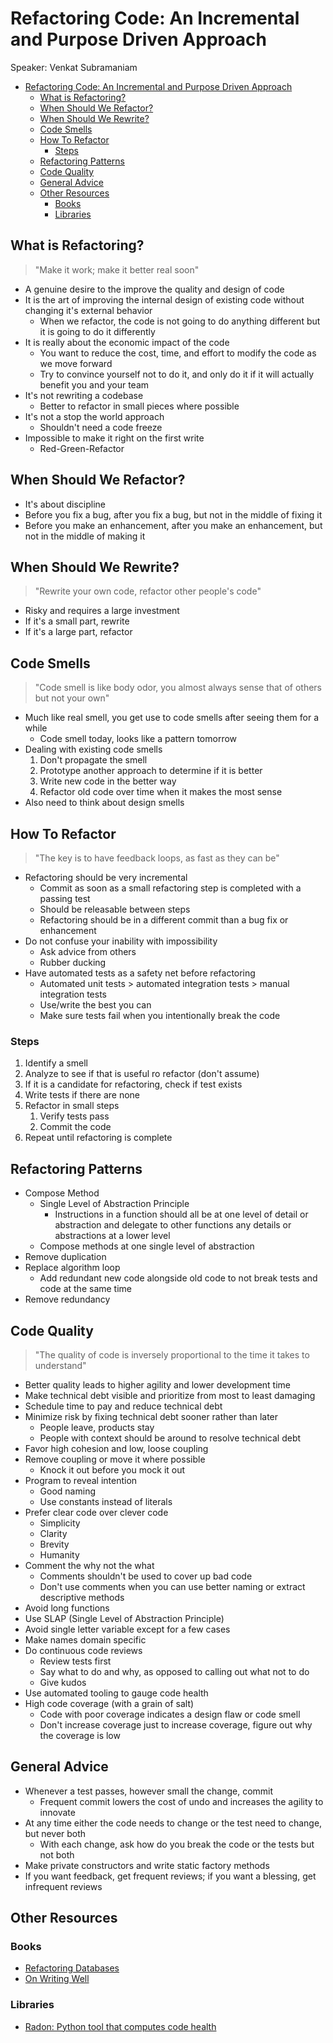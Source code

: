 # Refactoring Code: An Incremental and Purpose Driven Approach

Speaker: Venkat Subramaniam

- [Refactoring Code: An Incremental and Purpose Driven Approach](#refactoring-code-an-incremental-and-purpose-driven-approach)
  - [What is Refactoring?](#what-is-refactoring)
  - [When Should We Refactor?](#when-should-we-refactor)
  - [When Should We Rewrite?](#when-should-we-rewrite)
  - [Code Smells](#code-smells)
  - [How To Refactor](#how-to-refactor)
    - [Steps](#steps)
  - [Refactoring Patterns](#refactoring-patterns)
  - [Code Quality](#code-quality)
  - [General Advice](#general-advice)
  - [Other Resources](#other-resources)
    - [Books](#books)
    - [Libraries](#libraries)

## What is Refactoring?

> "Make it work; make it better real soon"

- A genuine desire to the improve the quality and design of code
- It is the art of improving the internal design of existing code without changing it's external behavior
  - When we refactor, the code is not going to do anything different but it is going to do it differently
- It is really about the economic impact of the code
  - You want to reduce the cost, time, and effort to modify the code as we move forward
  - Try to convince yourself not to do it, and only do it if it will actually benefit you and your team
- It's not rewriting a codebase
  - Better to refactor in small pieces where possible
- It's not a stop the world approach
  - Shouldn't need a code freeze
- Impossible to make it right on the first write
  - Red-Green-Refactor

## When Should We Refactor?

- It's about discipline
- Before you fix a bug, after you fix a bug, but not in the middle of fixing it
- Before you make an enhancement, after you make an enhancement, but not in the middle of making it

## When Should We Rewrite?

> "Rewrite your own code, refactor other people's code"

- Risky and requires a large investment
- If it's a small part, rewrite
- If it's a large part, refactor

## Code Smells

> "Code smell is like body odor, you almost always sense that of others but not your own"

- Much like real smell, you get use to code smells after seeing them for a while
  - Code smell today, looks like a pattern tomorrow
- Dealing with existing code smells
  1. Don't propagate the smell
  2. Prototype another approach to determine if it is better
  3. Write new code in the better way
  4. Refactor old code over time when it makes the most sense
- Also need to think about design smells

## How To Refactor

> "The key is to have feedback loops, as fast as they can be"

- Refactoring should be very incremental
  - Commit as soon as a small refactoring step is completed with a passing test
  - Should be releasable between steps
  - Refactoring should be in a different commit than a bug fix or enhancement
- Do not confuse your inability with impossibility
  - Ask advice from others
  - Rubber ducking
- Have automated tests as a safety net before refactoring
  - Automated unit tests > automated integration tests > manual integration tests
  - Use/write the best you can
  - Make sure tests fail when you intentionally break the code

### Steps

1. Identify a smell
2. Analyze to see if that is useful ro refactor (don't assume)
3. If it is a candidate for refactoring, check if test exists
4. Write tests if there are none
5. Refactor in small steps
   1. Verify tests pass
   2. Commit the code
6. Repeat until refactoring is complete

## Refactoring Patterns

- Compose Method
  - Single Level of Abstraction Principle
    - Instructions in a function should all be at one level of detail or abstraction and delegate to other functions any details or abstractions at a lower level
  - Compose methods at one single level of abstraction
- Remove duplication
- Replace algorithm loop
  - Add redundant new code alongside old code to not break tests and code at the same time
- Remove redundancy

## Code Quality

> "The quality of code is inversely proportional to the time it takes to understand"

- Better quality leads to higher agility and lower development time
- Make technical debt visible and prioritize from most to least damaging
- Schedule time to pay and reduce technical debt
- Minimize risk by fixing technical debt sooner rather than later
  - People leave, products stay
  - People with context should be around to resolve technical debt
- Favor high cohesion and low, loose coupling
- Remove coupling or move it where possible
  - Knock it out before you mock it out
- Program to reveal intention
  - Good naming
  - Use constants instead of literals
- Prefer clear code over clever code
  - Simplicity
  - Clarity
  - Brevity
  - Humanity
- Comment the why not the what
  - Comments shouldn't be used to cover up bad code
  - Don't use comments when you can use better naming or extract descriptive methods
- Avoid long functions
- Use SLAP (Single Level of Abstraction Principle)
- Avoid single letter variable except for a few cases
- Make names domain specific
- Do continuous code reviews
  - Review tests first
  - Say what to do and why, as opposed to calling out what not to do
  - Give kudos
- Use automated tooling to gauge code health
- High code coverage (with a grain of salt)
  - Code with poor coverage indicates a design flaw or code smell
  - Don't increase coverage just to increase coverage, figure out why the coverage is low

## General Advice

- Whenever a test passes, however small the change, commit
  - Frequent commit lowers the cost of undo and increases the agility to innovate
- At any time either the code needs to change or the test need to change, but never both
  - With each change, ask how do you break the code or the tests but not both
- Make private constructors and write static factory methods
- If you want feedback, get frequent reviews; if you want a blessing, get infrequent reviews

## Other Resources

### Books

- [Refactoring Databases](http://www.amazon.com/gp/product/0321774515/ref=as_li_tl?ie=UTF8&camp=1789&creative=9325&creativeASIN=0321774515&linkCode=as2&tag=passionaboutd-20)
- [On Writing Well](https://www.amazon.com/Writing-Well-Classic-Guide-Nonfiction/dp/0060891548)

### Libraries

- [Radon: Python tool that computes code health](https://pypi.org/project/radon/)
